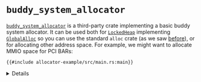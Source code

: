 # `buddy_system_allocator`

[`buddy_system_allocator`][1] is a third-party crate implementing a basic buddy system allocator.
It can be used both for [`LockedHeap`][2] implementing [`GlobalAlloc`][3] so you can use the
standard `alloc` crate (as we saw [before][4]), or for allocating other address space. For example,
we might want to allocate MMIO space for PCI BARs:
<!-- mdbook-xgettext: skip -->
```rust,editable,compile_fail
{{#include allocator-example/src/main.rs:main}}
```

<details>

* PCI BARs always have alignment equal to their size.
* Run the example with `cargo run` under `src/bare-metal/useful-crates/allocator-example/`. (It won't
  run in the Playground because of the crate dependency.)

</details>

[1]: https://crates.io/crates/buddy_system_allocator
[2]: https://docs.rs/buddy_system_allocator/0.9.0/buddy_system_allocator/struct.LockedHeap.html
[3]: https://doc.rust-lang.org/core/alloc/trait.GlobalAlloc.html
[4]: ../alloc.md
